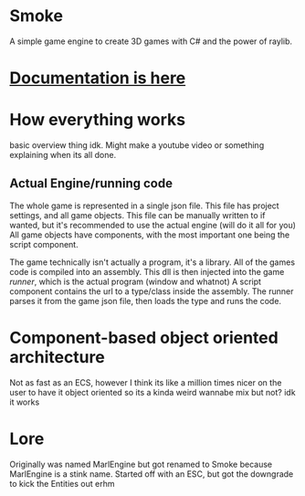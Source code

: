 # Smoke
A simple game engine to create 3D games with C# and the power of raylib.

# [Documentation is here](./docs/Docs.md)

# How everything works
basic overview thing idk. Might make a youtube video or something explaining when its all done.

## Actual Engine/running code
The whole game is represented in a single json file. This file has project settings, and all game objects. This file can be manually written to if wanted, but it's recommended to use the actual engine (will do it all for you) All game objects have components, with the most important one being the script component.

The game technically isn't actually a program, it's a library. All of the games code is compiled into an assembly. This dll is then injected into the game *runner*, which is the actual program (window and whatnot) A script component contains the url to a type/class inside the assembly. The runner parses it from the game json file, then loads the type and runs the code.

# Component-based object oriented architecture
Not as fast as an ECS, however I think its like a million times nicer on the user to have it object oriented so its a kinda weird wannabe mix but not? idk it works

# Lore
Originally was named MarlEngine but got renamed to Smoke because MarlEngine is a stink name. Started off with an ESC, but got the downgrade to kick the Entities out erhm